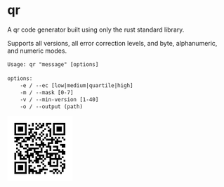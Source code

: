# qr
A qr code generator built using only the rust standard library.

Supports all versions, all error correction levels, and byte, alphanumeric, and numeric modes.

```
Usage: qr "message" [options]

options:
    -e / --ec [low|medium|quartile|high]
    -m / --mask [0-7]
    -v / --min-version [1-40]
    -o / --output (path)
```

![qr code containing the text "this qr code was generated using this project!"](./example.bmp)
